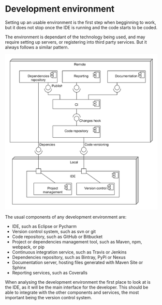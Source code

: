 # Development environment

Setting up an usable environment is the first step when begginning to work, but it does not stop once the IDE is running and the code starts to be coded.

The environment is dependant of the technology being used, and may require setting up servers, or registering into third party services. But it always follows a similar pattern.

![Generic development environment][devenv_general]

The usual components of any development environment are:

- IDE, such as Eclipse or Pycharm
- Version control system, such as svn or git
- Code repository, such as GitHub or Bitbucket
- Project or dependencies management tool, such as Maven, npm, webpack, or pip
- Continuous integration service, such as Travis or Jenkins
- Dependencies repository, such as Bintray, PyPi or Nexus
- Documentation server, hosting files generated with Maven Site or Sphinx
- Reporting services, such as Coveralls

When analysing the development environment the first place to look at is the IDE, as it will be the main interface for the developer. This should be able to integrate with the other components and services, the most important being the version control system.

[devenv_general]: ../img/diagram/devenv_general.png
